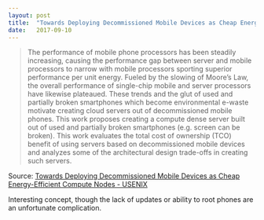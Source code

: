```yaml
---
layout: post
title:  "Towards Deploying Decommissioned Mobile Devices as Cheap Energy-Efficient Compute Nodes"
date:   2017-09-10
---
```


> The performance of mobile phone processors has been steadily increasing, causing the performance gap between server and mobile processors to narrow with mobile processors sporting superior performance per unit energy. Fueled by the slowing of Moore’s Law, the overall performance of single-chip mobile and server processors have likewise plateaued. These trends and the glut of used and partially broken smartphones which become environmental e-waste motivate creating cloud servers out of decommissioned mobile phones. This work proposes creating a compute dense server built out of used and partially broken smartphones (e.g. screen can be broken). This work evaluates the total cost of ownership (TCO) benefit of using servers based on decommissioned mobile devices and analyzes some of the architectural design trade-offs in creating such servers.

Source: [Towards Deploying Decommissioned Mobile Devices as Cheap Energy-Efficient Compute Nodes - USENIX](https://www.usenix.org/conference/hotcloud17/program/presentation/shahrad)

Interesting concept, though the lack of updates or ability to root phones are an unfortunate complication.
